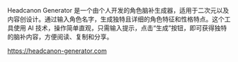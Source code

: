 Headcanon Generator 是一个由个人开发的角色脑补生成器，适用于二次元以及内容创设计。通过输入角色名字，生成独特且详细的角色特征和性格特点。这个工具使用 AI 技术，操作简单直观，只需输入提示，点击“生成”按钮，即可获得独特的脑补内容，方便阅读、复制和分享。


https://headcanon-generator.com